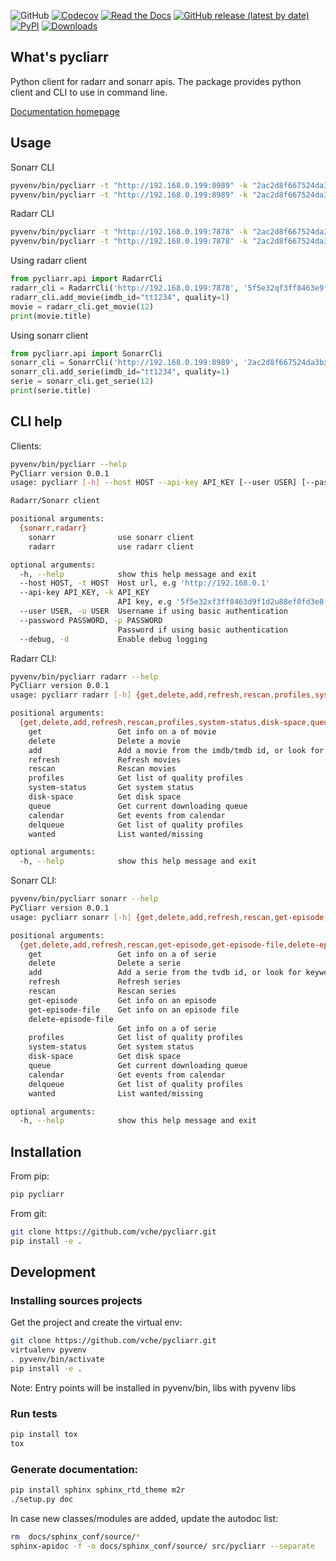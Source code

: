 ![GitHub](https://img.shields.io/github/license/vche/pycliarr) [![Codecov](https://img.shields.io/codecov/c/github/vche/pycliarr)](https://codecov.io/gh/vche/pycliarr) [![Read the Docs](https://img.shields.io/readthedocs/pycliarr)](https://pycliarr.readthedocs.io/en/latest/) [![GitHub release (latest by date)](https://img.shields.io/github/v/release/vche/pycliarr)](https://github.com/vche/pycliarr/releases) [![PyPI](https://img.shields.io/pypi/v/pycliarr)](https://pypi.org/project/pycliarr/) [![Downloads](https://pepy.tech/badge/pycliarr)](https://pepy.tech/project/pycliarr)

## What's pycliarr

Python client for radarr and sonarr apis.
The package provides python client and CLI to use in command line.

[Documentation homepage](https://pycliarr.readthedocs.io/en/latest/)

## Usage

Sonarr CLI
```sh
pyvenv/bin/pycliarr -t "http://192.168.0.199:8989" -k "2ac2d8f667524da3bx1849e81dba5a84" -d sonarr get -i 65
pyvenv/bin/pycliarr -t "http://192.168.0.199:8989" -k "2ac2d8f667524da3bax849e81dba5a84" -d sonarr add -t "the walking dead"
```

Radarr CLI
```sh
pyvenv/bin/pycliarr -t "http://192.168.0.199:7878" -k "2ac2d8f667524da3bx1849e81dba5a84" -d radarr get -i 65
pyvenv/bin/pycliarr -t "http://192.168.0.199:7878" -k "2ac2d8f667524da3bax849e81dba5a84" -d radarr add -t "wonder woman"
```

Using radarr client
```python
from pycliarr.api import RadarrCli
radarr_cli = RadarrCli('http://192.168.0.199:7878', '5f5e32qf3ff8463e9f3d2388af0fd3e8')
radarr_cli.add_movie(imdb_id="tt1234", quality=1)
movie = radarr_cli.get_movie(12)
print(movie.title)
```

Using sonarr client
```python
from pycliarr.api import SonarrCli
sonarr_cli = SonarrCli('http://192.168.0.199:8989', '2ac2d8f667524da3bx1849e81dba5a84')
sonarr_cli.add_serie(imdb_id="tt1234", quality=1)
serie = sonarr_cli.get_serie(12)
print(serie.title)
```

## CLI help

Clients:
```sh
pyvenv/bin/pycliarr --help
PyCliarr version 0.0.1
usage: pycliarr [-h] --host HOST --api-key API_KEY [--user USER] [--password PASSWORD] [--debug] {sonarr,radarr} ...

Radarr/Sonarr client

positional arguments:
  {sonarr,radarr}
    sonarr              use sonarr client
    radarr              use radarr client

optional arguments:
  -h, --help            show this help message and exit
  --host HOST, -t HOST  Host url, e.g 'http://192.168.0.1'
  --api-key API_KEY, -k API_KEY
                        API key, e.g '5f5e32xf3ff8463d9f1d2u88ef0fd3e8'
  --user USER, -u USER  Username if using basic authentication
  --password PASSWORD, -p PASSWORD
                        Password if using basic authentication
  --debug, -d           Enable debug logging
```

Radarr CLI:
```sh
pyvenv/bin/pycliarr radarr --help
PyCliarr version 0.0.1
usage: pycliarr radarr [-h] {get,delete,add,refresh,rescan,profiles,system-status,disk-space,queue,calendar,delqueue,wanted} ...

positional arguments:
  {get,delete,add,refresh,rescan,profiles,system-status,disk-space,queue,calendar,delqueue,wanted}
    get                 Get info on a of movie
    delete              Delete a movie
    add                 Add a movie from the imdb/tmdb id, or look for keywords
    refresh             Refresh movies
    rescan              Rescan movies
    profiles            Get list of quality profiles
    system-status       Get system status
    disk-space          Get disk space
    queue               Get current downloading queue
    calendar            Get events from calendar
    delqueue            Get list of quality profiles
    wanted              List wanted/missing

optional arguments:
  -h, --help            show this help message and exit
```

Sonarr CLI:
```sh
pyvenv/bin/pycliarr sonarr --help
PyCliarr version 0.0.1
usage: pycliarr sonarr [-h] {get,delete,add,refresh,rescan,get-episode,get-episode-file,delete-episode-file,profiles,system-status,disk-space,queue,calendar,delqueue,wanted} ...

positional arguments:
  {get,delete,add,refresh,rescan,get-episode,get-episode-file,delete-episode-file,profiles,system-status,disk-space,queue,calendar,delqueue,wanted}
    get                 Get info on a of serie
    delete              Delete a serie
    add                 Add a serie from the tvdb id, or look for keywords
    refresh             Refresh series
    rescan              Rescan series
    get-episode         Get info on an episode
    get-episode-file    Get info on an episode file
    delete-episode-file
                        Get info on a of serie
    profiles            Get list of quality profiles
    system-status       Get system status
    disk-space          Get disk space
    queue               Get current downloading queue
    calendar            Get events from calendar
    delqueue            Get list of quality profiles
    wanted              List wanted/missing

optional arguments:
  -h, --help            show this help message and exit
```
## Installation
From pip:
```sh
pip pycliarr
```

From git:
```sh
git clone https://github.com/vche/pycliarr.git
pip install -e .
```

## Development

### Installing sources projects

Get the project and create the virtual env:
```sh
git clone https://github.com/vche/pycliarr.git
virtualenv pyvenv
. pyvenv/bin/activate
pip install -e .
```

Note: Entry points will be installed in pyvenv/bin, libs with pyvenv libs

### Run tests

```sh
pip install tox
tox
```

### Generate documentation:

```sh
pip install sphinx sphinx_rtd_theme m2r
./setup.py doc
```

In case new classes/modules are added, update the autodoc list:
```sh
rm  docs/sphinx_conf/source/*
sphinx-apidoc -f -o docs/sphinx_conf/source/ src/pycliarr --separate
```
